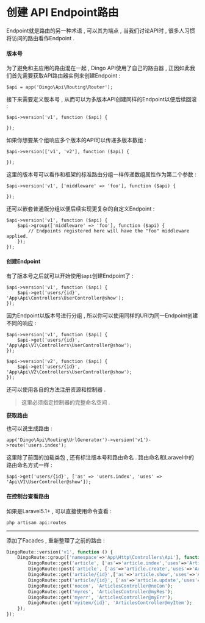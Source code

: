 # 创建 API Endpoint路由

Endpoint就是路由的另一种术语 , 可以其为端点 , 当我们讨论API时 , 很多人习惯将访问的路由看作Endpoint .

#### 版本号

为了避免和主应用的路由混在一起 , Dingo API使用了自己的路由器 , 正因如此我们首先需要获取API路由器实例来创建Endpoint :

```
$api = app('Dingo\Api\Routing\Router');
```

接下来需要定义版本号 , 从而可以为多版本API创建同样的Endpoint以便后续回滚 :

```
$api->version('v1', function ($api) {

});
```

如果你想要某个组响应多个版本的API可以传递多版本数组 :

```
$api->version(['v1', 'v2'], function ($api) {

});
```

这里的版本号可以看作和框架的标准路由分组一样传递数组属性作为第二个参数 :

```
$api->version('v1', ['middleware' => 'foo'], function ($api) {

});
```

还可以嵌套普通版分组以便后续实现更复杂的自定义Endpoint :

```
$api->version('v1', function ($api) {
    $api->group(['middleware' => 'foo'], function ($api) {
        // Endpoints registered here will have the "foo" middleware applied.
    });
});
```

#### **创建Endpoint**

有了版本号之后就可以开始使用`$api`创建Endpoint了 :

```
$api->version('v1', function ($api) {
    $api->get('users/{id}', 'App\Api\Controllers\UserController@show');
});
```

因为Endpoint以版本号进行分组 , 所以你可以使用同样的URI为同一Endpoint创建不同的响应 :

```
$api->version('v1', function ($api) {
    $api->get('users/{id}', 'App\Api\V1\Controllers\UserController@show');
});

$api->version('v2', function ($api) {
    $api->get('users/{id}', 'App\Api\V2\Controllers\UserController@show');
});
```

还可以使用各自的方法注册资源和控制器 .

> 这里必须指定控制器的完整命名空间 .

**获取路由**

也可以说生成路由 :

```
app('Dingo\Api\Routing\UrlGenerator')->version('v1')->route('users.index');
```

这里除了前面的加载类包 , 还有标注版本号和路由命名 . 路由命名和Laravel中的路由命名方式一样 :

```
$api->get('users/{id}', ['as' => 'users.index', 'uses' => 'Api\V1\UserController@show']);
```

#### **在控制台查看路由**

如果是Laravel5.1+ , 可以直接使用命令查看 :

```
php artisan api:routes
```

---

添加了Facades , 重新整理了之前的路由 : 

```php
DingoRoute::version('v1', function () {
    DingoRoute::group(['namespace'=>'App\Http\Controllers\Api'], function () {
        DingoRoute::get('article', ['as'=>'article.index','uses'=>'ArticlesController@index']);
        DingoRoute::post('article', ['as'=>'article.create','uses'=>'ArticlesController@create']);
        DingoRoute::get('article/{id}',['as'=>'article.show','uses'=>'ArticlesController@show']);
        DingoRoute::put('article/{id}', ['as'=>'article.update','uses'=>'ArticlesController@update']);
        DingoRoute::get('nocon', 'ArticlesController@noCon');
        DingoRoute::get('myres', 'ArticlesController@myRes');
        DingoRoute::get('myerr', 'ArticlesController@myErr');
        DingoRoute::get('myitem/{id}', 'ArticlesController@myItem');
    });
});
```




